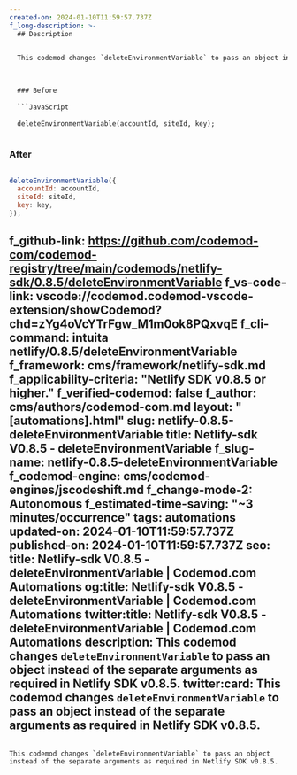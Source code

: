 ```yaml
---
created-on: 2024-01-10T11:59:57.737Z
f_long-description: >-
  ## Description
  

  This codemod changes `deleteEnvironmentVariable` to pass an object instead of the separate arguments as required in Netlify SDK v0.8.5.
  

  
  ### Before
  
  ```JavaScript
  
  deleteEnvironmentVariable(accountId, siteId, key);
  
  ```
  
  ### After
  
  ```JavaScript
  
  deleteEnvironmentVariable({
  	accountId: accountId,
  	siteId: siteId,
  	key: key,
  });
  
  ```
f_github-link: https://github.com/codemod-com/codemod-registry/tree/main/codemods/netlify-sdk/0.8.5/deleteEnvironmentVariable
f_vs-code-link: vscode://codemod.codemod-vscode-extension/showCodemod?chd=zYg4oVcYTrFgw_M1m0ok8PQxvqE
f_cli-command: intuita netlify/0.8.5/deleteEnvironmentVariable
f_framework: cms/framework/netlify-sdk.md
f_applicability-criteria: "Netlify SDK v0.8.5 or higher."
f_verified-codemod: false
f_author: cms/authors/codemod-com.md
layout: "[automations].html"
slug: netlify-0.8.5-deleteEnvironmentVariable
title: Netlify-sdk V0.8.5 - deleteEnvironmentVariable
f_slug-name: netlify-0.8.5-deleteEnvironmentVariable
f_codemod-engine: cms/codemod-engines/jscodeshift.md
f_change-mode-2: Autonomous
f_estimated-time-saving: "~3 minutes/occurrence"
tags: automations
updated-on: 2024-01-10T11:59:57.737Z
published-on: 2024-01-10T11:59:57.737Z
seo:
  title: Netlify-sdk V0.8.5 - deleteEnvironmentVariable | Codemod.com Automations
  og:title: Netlify-sdk V0.8.5 - deleteEnvironmentVariable | Codemod.com Automations
  twitter:title: Netlify-sdk V0.8.5 - deleteEnvironmentVariable | Codemod.com Automations
  description: This codemod changes `deleteEnvironmentVariable` to pass an object instead of the separate arguments as required in Netlify SDK v0.8.5.
  twitter:card: This codemod changes `deleteEnvironmentVariable` to pass an object instead of the separate arguments as required in Netlify SDK v0.8.5.
---
```

This codemod changes `deleteEnvironmentVariable` to pass an object instead of the separate arguments as required in Netlify SDK v0.8.5.